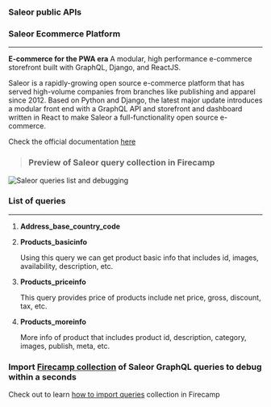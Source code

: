 ### Saleor public APIs
### **Saleor Ecommerce Platform**
---

__E-commerce for the PWA era__
A modular, high performance e-commerce storefront built with GraphQL, Django, and ReactJS.

Saleor is a rapidly-growing open source e-commerce platform that has served high-volume companies from branches like publishing and apparel since 2012. Based on Python and Django, the latest major update introduces a modular front end with a GraphQL API and storefront and dashboard written in React to make Saleor a full-functionality open source e-commerce.

Check the official documentation [here](https://demo.saleor.io/)

>### **Preview of Saleor query collection in Firecamp**

![Saleor queries list and debugging](https://raw.githubusercontent.com/shreya-gr/firecamp-public-apis-directory/master/directory/saleor/saleor_Intro_GIF.gif)

### **List of queries**
---

1. **Address_base_country_code**

2. **Products_basicinfo**

    Using this query we can get product basic info that includes id, images, availability, description, etc.
3. **Products_priceinfo**

    This query provides price of products include net price, gross, discount, tax, etc.

4. **Products_moreinfo**

    More info of product that includes product id, description, category, images, publish, meta, etc.

### Import [Firecamp collection](https://raw.githubusercontent.com/shreya-gr/firecamp-public-apis-directory/master/directory/saleor/Saleor_E_commerce_Store_firecamp.json) of Saleor GraphQL queries to debug within a seconds

Check out to learn [how to import queries](https://github.com/shreya-gr/firecamp-public-apis-directory#how-to-use-collection) collection in Firecamp
